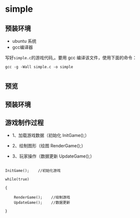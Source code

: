 
# simple

## 预装环境

- ubuntu 系统
- gcc编译器

写好`simple.c`的游戏代码,。要用 gcc 编译该文件，使用下面的命令：
```
gcc -g -Wall simple.c -o simple
```





# 

##  预览

## 预装环境

## 游戏制作过程

- 1、加载游戏数据（初始化    InitGame();）

- 2、绘制图形（绘图    RenderGame();）

- 3、玩家操作（数据更新 UpdateGame();）


```

InitGame();    //初始化游戏

while(true)

{

    RenderGame();    //绘制游戏
    UpdateGame();    //数据更新

}
```